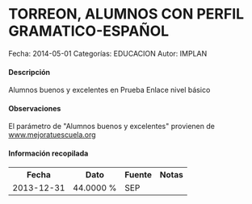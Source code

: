 TORREON, ALUMNOS CON PERFIL GRAMATICO-ESPAÑOL
=====

Fecha: 2014-05-01
Categorías: EDUCACION
Autor: IMPLAN

#### Descripción

Alumnos buenos y excelentes en Prueba Enlace nivel básico

#### Observaciones

El parámetro de "Alumnos buenos y excelentes" provienen de www.mejoratuescuela.org

#### Información recopilada

<table class="table table-hover table-bordered">
  <tr><th>Fecha</th><th>Dato</th><th>Fuente</th><th>Notas</th></tr>
  <tr><td>2013-12-31</td><td>44.0000 %</td><td>SEP</td><td></td></tr>
</table>
